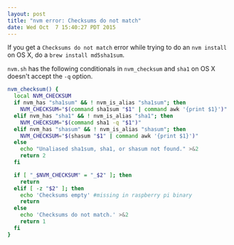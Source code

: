 ```yaml
---
layout: post
title: "nvm error: Checksums do not match"
date: Wed Oct  7 15:40:27 PDT 2015
---
```


If you get a `Checksums do not match` error while trying to do an `nvm install`
on OS X, do a `brew install md5sha1sum`.

`nvm.sh` has the following conditionals in `nvm_checksum` and `sha1` on OS X
doesn't accept the `-q` option.

```bash
nvm_checksum() {
  local NVM_CHECKSUM
  if nvm_has "sha1sum" && ! nvm_is_alias "sha1sum"; then
    NVM_CHECKSUM="$(command sha1sum "$1" | command awk '{print $1}')"
  elif nvm_has "sha1" && ! nvm_is_alias "sha1"; then
    NVM_CHECKSUM="$(command sha1 -q "$1")"
  elif nvm_has "shasum" && ! nvm_is_alias "shasum"; then
    NVM_CHECKSUM="$(shasum "$1" | command awk '{print $1}')"
  else
    echo "Unaliased sha1sum, sha1, or shasum not found." >&2
    return 2
  fi

  if [ "_$NVM_CHECKSUM" = "_$2" ]; then
    return
  elif [ -z "$2" ]; then
    echo 'Checksums empty' #missing in raspberry pi binary
    return
  else
    echo 'Checksums do not match.' >&2
    return 1
  fi
}
```
